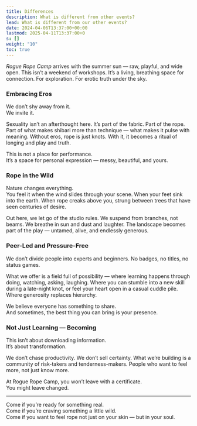 ```yaml
---
title: Differences
description: What is different from other events?
lead: What is different from our other events?
date: 2024-04-06T13:37:00+00:00
lastmod: 2025-04-11T13:37:00+0
s: []
weight: "10"
toc: true
---
```


_Rogue Rope Camp_ arrives with the summer sun — raw, playful, and wide open. This isn’t a weekend of workshops. It’s a living, breathing space for connection. For exploration. For erotic truth under the sky.

### Embracing Eros

We don’t shy away from it.  
We invite it.

Sexuality isn’t an afterthought here. It’s part of the fabric. Part of the rope. Part of what makes shibari more than technique — what makes it pulse with meaning. Without eros, rope is just knots. With it, it becomes a ritual of longing and play and truth.

This is not a place for performance.  
It’s a space for personal expression — messy, beautiful, and yours.

### Rope in the Wild

Nature changes everything.  
You feel it when the wind slides through your scene. When your feet sink into the earth. When rope creaks above you, strung between trees that have seen centuries of desire.

Out here, we let go of the studio rules. We suspend from branches, not beams. We breathe in sun and dust and laughter. The landscape becomes part of the play — untamed, alive, and endlessly generous.

### Peer-Led and Pressure-Free

We don’t divide people into experts and beginners. No badges, no titles, no status games.

What we offer is a field full of possibility — where learning happens through doing, watching, asking, laughing. Where you can stumble into a new skill during a late-night knot, or feel your heart open in a casual cuddle pile. Where generosity replaces hierarchy.

We believe everyone has something to share.  
And sometimes, the best thing you can bring is your presence.

### Not Just Learning — Becoming

This isn’t about downloading information.  
It’s about transformation.

We don’t chase productivity. We don’t sell certainty. What we’re building is a community of risk-takers and tenderness-makers. People who want to feel more, not just know more.

At Rogue Rope Camp, you won’t leave with a certificate.  
You might leave changed.

---

Come if you’re ready for something real.  
Come if you’re craving something a little wild.  
Come if you want to feel rope not just on your skin — but in your soul.